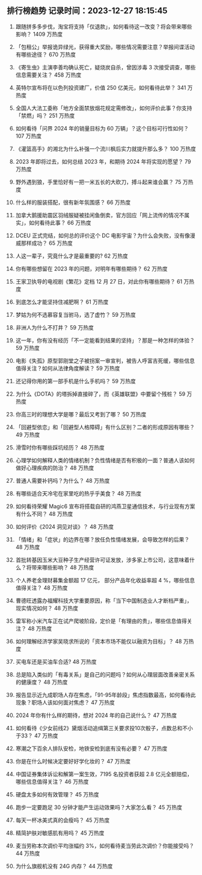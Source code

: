 
## 排行榜趋势 记录时间：2023-12-27 18:15:45
  
  1. 跟随拼多多步伐，淘宝将支持「仅退款」，如何看待这一改变？将会带来哪些影响？ 1409 万热度
    
  2. 「包租公」举报诡异绿光，获得重大奖励，哪些情况需要注意？举报间谍活动有哪些途径？ 670 万热度
    
  3. 《寄生虫》主演李善均确认死亡，疑烧炭自杀，曾因涉毒 3 次接受调查，哪些信息需要关注？ 458 万热度
    
  4. 英特尔宣布将在以色列投资建厂，价值 250 亿美元，如何看待此举？ 341 万热度
    
  5. 全国人大法工委称「地方全面禁放烟花规定需修改」，如何评价此事？你支持「禁燃」吗？ 251 万热度
    
  6. 如何看待「问界 2024 年的销量目标为 60 万辆」？这个目标可行性如何？ 107 万热度
    
  7. 《灌篮高手》的湘北为什么补强一个流川枫后实力就提升那么多？ 100 万热度
    
  8. 2023 年即将过去，如何总结 2023 年，和期待 2024 年将实现的愿望？ 79 万热度
    
  9. 野外遇到狼，手里恰好有一把一米五长的大砍刀，搏斗起来谁会赢？ 75 万热度
    
  10. 什么样的服装搭配，很有新年氛围感？ 66 万热度
    
  11. 加拿大鹅援助震区羽绒服疑被挂闲鱼倒卖，官方回应「网上流传的情况不属实」，如何看待此事？ 66 万热度
    
  12. DCEU 正式完结，如何总的评价这个 DC 电影宇宙？为什么会失败，没有像漫威那样成功？ 65 万热度
    
  13. 人这一辈子，究竟什么才是最重要的? 62 万热度
    
  14. 你有哪些想留在 2023 年的问题，对明年有哪些期待？ 62 万热度
    
  15. 王家卫执导的电视剧《繁花》定档 12 月 27 日，对此你有哪些期待？ 61 万热度
    
  16. 到底怎么才能坚持住减肥啊？ 61 万热度
    
  17. 梦姑为何不选慕容复当驸马，选了虚竹？ 59 万热度
    
  18. 非洲人为什么不打井？ 59 万热度
    
  19. 这一年，你有没有经历「不一定能看到结果的坚持」？那是一种怎样的体验？ 59 万热度
    
  20. 电影《失孤》原型郭刚堂之子被拐案一审宣判，被告人呼富吉死缓，哪些信息值得关注？如何从法律角度解读？ 59 万热度
    
  21. 还记得你用的第一部手机是什么手机吗？ 59 万热度
    
  22. 为什么《DOTA》的塔拆掉直接碎了，而《英雄联盟》中要留个残桩？ 59 万热度
    
  23. 你高三时的理想大学是哪？最后又考到了哪？ 50 万热度
    
  24. 「回避型依恋」和「回避型人格障碍」有什么区别？二者的形成原因有哪些？ 49 万热度
    
  25. 滑雪时你有哪些踩坑经历？ 48 万热度
    
  26. 心理学如何解释人类的情绪机制？负性情绪是否有积极的一面？普通人该如何做好心理疾病的防治？ 48 万热度
    
  27. 普通人需要补钙吗？为什么？ 48 万热度
    
  28. 有哪些适合天冷宅在家里吃的热乎乎美食？ 48 万热度
    
  29. 如何看待荣耀 Magic6 宣布将搭载自研的鸿燕卫星通信技术，与行业现有方案有什么不同？ 48 万热度
    
  30. 如何评价《2024 洞见对谈》？ 48 万热度
    
  31. 「情绪」和「症状」的边界在哪？放任负性情绪发展，会导致怎样的后果？ 48 万热度
    
  32. 首批转基因玉米大豆种子生产经营许可证发放，涉多家上市公司，这意味着什么？将带来哪些影响？ 48 万热度
    
  33. 个人养老金理财募集金额超 17 亿元， 部分产品年化收益率超 4 %，哪些信息值得关注？ 48 万热度
    
  34. 曹德旺透露办福耀科技大学重要原因，称「当下中国制造业人才断档严重」，现实情况如何？ 48 万热度
    
  35. 雷军称小米汽车正在试产爬坡阶段，定价是「有理由的贵」，哪些信息值得关注？ 48 万热度
    
  36. 如何理解经济学家吴晓求所说的「资本市场不能仅以融资为目标」？ 48 万热度
    
  37. 买电车还是买油车合适? 48 万热度
    
  38. 总是陷入类似的「有毒关系」是自己的问题吗？如何从心理层面改善亲密关系的健康度？ 48 万热度
    
  39. 报告显示近九成职场人存在焦虑，「91-95年龄段」焦虑指数最高，如何看待此现象？职场人该如何面对焦虑？ 47 万热度
    
  40. 2024 年你有什么样的期待，想对 2024 年的自己说什么？ 47 万热度
    
  41. 如何看待《少女前线2》黛烟活动追缉第三关要求投10次骰子，点数总和不小于33？ 47 万热度
    
  42. 寒潮之下百余人排队安检，地铁安检到底有没有必要？ 47 万热度
    
  43. 你是在什么时候决定要好好学化妆的？ 47 万热度
    
  44. 中国证券集体诉讼和解第一案生效，7195 名投资者获超 2.8 亿元全额赔偿，哪些信息值得关注？ 46 万热度
    
  45. 硬盘太多如何有效管理？ 45 万热度
    
  46. 跑步一定要跑足 30 分钟才能产生运动效果吗？大家怎么看？ 45 万热度
    
  47. 每天一杯冰美式真的会瘦吗？ 45 万热度
    
  48. 精简护肤对敏感肌有用吗？ 45 万热度
    
  49. 麦当劳称本次调价平均涨幅约 3%，如何看待麦当劳此次调价？你能接受吗？ 44 万热度
    
  50. 为什么旗舰机没有 24G 内存？ 44 万热度
    